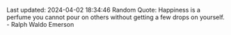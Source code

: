 Last updated: 2024-04-02 18:34:46
Random Quote: Happiness is a perfume you cannot pour on others without getting a few drops on yourself. - Ralph Waldo Emerson